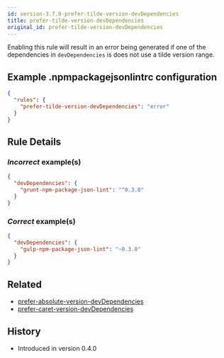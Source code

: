 ```yaml
---
id: version-3.7.0-prefer-tilde-version-devDependencies
title: prefer-tilde-version-devDependencies
original_id: prefer-tilde-version-devDependencies
---
```


Enabling this rule will result in an error being generated if one of the dependencies in `devDependencies` is does not use a tilde version range.

## Example .npmpackagejsonlintrc configuration

```json
{
  "rules": {
    "prefer-tilde-version-devDependencies": "error"
  }
}
```

## Rule Details

### *Incorrect* example(s)

```json
{
  "devDependencies": {
    "grunt-npm-package-json-lint": "^0.3.0"
  }
}
```

### *Correct* example(s)

```json
{
  "devDependencies": {
    "gulp-npm-package-json-lint": "~0.3.0"
  }
}
```

## Related

* [prefer-absolute-version-devDependencies](prefer-absolute-version-devDependencies.md)
* [prefer-caret-version-devDependencies](prefer-caret-version-devDependencies.md)

## History

* Introduced in version 0.4.0

